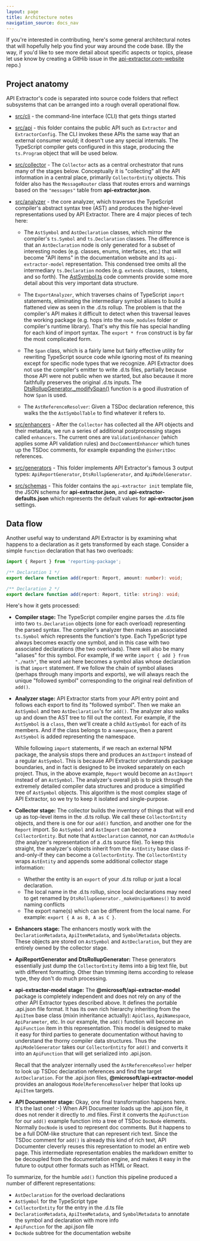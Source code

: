 ```yaml
---
layout: page
title: Architecture notes
navigation_source: docs_nav
---
```


If you're interested in contributing, here's some general architectural notes that will hopefully help you find
your way around the code base.  (By the way, if you'd like to see more detail about specific aspects or topics,
please let use know by creating a GitHib issue in the [api-extractor.com-website](
https://github.com/microsoft/api-extractor.com-website/) repo.)

## Project anatomy

API Extractor's code is separated into source code folders that reflect subsystems that can be arranged
into a rough overall operational flow.

- [src/cli](https://github.com/microsoft/rushstack/tree/main/apps/api-extractor/src/cli) -
  the command-line interface (CLI) that gets things started

- [src/api](https://github.com/microsoft/rushstack/tree/main/apps/api-extractor/src/api) -
  this folder contains the public API such as `Extractor` and `ExtractorConfig`.  The CLI invokes these
  APIs the same way that an external consumer would; it doesn't use any special internals.  The TypeScript
  compiler gets configured in this stage, producing the `ts.Program` object that will be used below.

- [src/collector](
  https://github.com/microsoft/rushstack/tree/main/apps/api-extractor/src/collector) -
  The `Collector` acts as a central orchestrator that runs many of the stages below.  Conceptually it is "collecting"
  all the API information in a central place, primarily `CollectorEntity` objects.  This folder also has the
  `MessageRouter` class that routes errors and warnings based on the `"messages"` table from **api-extractor.json**.

- [src/analyzer](https://github.com/microsoft/rushstack/tree/main/apps/api-extractor/src/analyzer) -
  the core analyzer, which traverses the TypeScript compiler's abstract syntax tree (AST) and produces
  the higher-level representations used by API Extractor.  There are 4 major pieces of tech here:

  - The `AstSymbol` and `AstDeclaration` classes, which mirror the compiler's `ts.Symbol` and `ts.Declaration`
    classes.  The difference is that an `AstDeclaration` node is only generated for a subset of interesting nodes
    (e.g. classes, enums, interfaces, etc.) that will become "API items" in the documentation website and its
    `api-extractor-model` representation.  This condensed tree omits all the intermediary `ts.Declaration`
    nodes (e.g. `extends` clauses, `:` tokens, and so forth).  The
    [AstSymbol.ts](https://github.com/microsoft/rushstack/blob/main/apps/api-extractor/src/analyzer/AstSymbol.ts)
    code comments provide some more detail about this very important data structure.

  - The `ExportAnalyzer`, which traverses chains of TypeScript `import` statements, eliminating the
    intermediary symbol aliases to build a flattened view as seen in the .d.ts rollup.  The problem is
    that the compiler's API makes it difficult to detect when this traversal leaves the working package
    (e.g. hops into the `node_modules` folder or compiler's runtime library).  That's why this file has special
    handling for each kind of import syntax.  The `export * from` construct is by far the most complicated form.

  - The `Span` class, which is a fairly lame but fairly effective utility for rewriting TypeScript source code
    while ignoring most of its meaning except for specific node types that we recognize.  API Extractor does not
    use the compiler's emitter to write .d.ts files, partially because those API were not public when we
    started, but also because it more faithfully preserves the original .d.ts inputs.  The
    [DtsRollupGenerator._modifySpan()](https://github.com/microsoft/rushstack/blob/716b063f20fd3df82cf8436eeb2528789b0b7c37/apps/api-extractor/src/generators/DtsRollupGenerator.ts#L154)
    function is a good illustration of how `Span` is used.

  - The `AstReferenceResolver`:  Given a TSDoc declaration reference, this walks the the `AstSymbolTable` to
    find whatever it refers to.

- [src/enhancers](https://github.com/microsoft/rushstack/tree/main/apps/api-extractor/src/enhancers) -
  After the `Collector` has collected all the API objects and their metadata, we run a series of additional
  postprocessing stages called `enhancers`.  The current ones are `ValidationEnhancer` (which applies some
  API validation rules) and `DocCommentEnhancer` which tunes up the TSDoc comments, for example expanding
  the `@inheritDoc` references.

- [src/generators](https://github.com/microsoft/rushstack/tree/main/apps/api-extractor/src/generators) -
  This folder implements API Extractor's famous 3 output types:  `ApiReportGenerator`, `DtsRollupGenerator`,
  and `ApiModelGenerator`.

- [src/schemas](https://github.com/microsoft/rushstack/tree/main/apps/api-extractor/src/schemas) -
  This folder contains the `api-extractor init` template file, the JSON schema for **api-extractor.json**,
  and **api-extractor-defaults.json** which represents the default values for **api-extractor.json** settings.

## Data flow

Another useful way to understand API Extractor is by examining what happens to a declaration as it
gets transformed by each stage.  Consider a simple `function` declaration that has two overloads:

```ts
import { Report } from 'reporting-package';

/** Declaration 1 */
export declare function add(report: Report, amount: number): void;

/** Declaration 2 */
export declare function add(report: Report, title: string): void;
```

Here's how it gets processed:

- **Compiler stage:** The TypeScript compiler engine parses the .d.ts file into two `ts.Declaration` objects
  (one for each overload) representing the parsed syntax.  The compiler's analyzer then makes an associated
  `ts.Symbol` which represents the function's type.  Each TypeScript type always becomes exactly one symbol,
  and in this case with two associated declarations (the two overloads).  There will also be many
  "aliases" for this symbol. For example, if we write `import { add } from "./math"`, the word `add` here becomes
  a symbol alias whose declaration is that `import` statement.  If we follow the chain of symbol aliases (perhaps
  through many imports and exports), we will always reach the unique "followed symbol" corresponding to the original
  real definition of `add()`.

- **Analyzer stage:** API Extractor starts from your API entry point and follows each export to find its
  "followed symbol".  Then we make an `AstSymbol` and two `AstDeclaration`'s for `add()`.  The analyzer also walks up
  and down the AST tree to fill out the context.  For example, if the `AstSymbol` is a `class`, then we'll create
  a child `AstSymbol` for each of its members.  And if the class belongs to a `namespace`, then a parent `AstSymbol`
  is added representing the namespace.

  While following `import` statements, if we reach an external NPM package, the analysis stops there and
  produces an `AstImport` instead of a regular `AstSymbol`.  This is because API Extractor understands
  package boundaries, and in fact is designed to be invoked separately on each project.  Thus, in the above example,
  `Report` would become an `AstImport` instead of an `AstSymbol`.  The analyzer's overall job is to pick through
  the extremely detailed compiler data structures and produce a simplified tree of `AstSymbol` objects.  This
  algorithm is the most complex stage of API Extractor, so we try to keep it isolated and single-purpose.

- **Collector stage:** The collector builds the inventory of things that will end up as top-level items
  in the .d.ts rollup.  We call these `CollectorEntity` objects, and there is one for our `add()` function,
  and another one for the `Report` import.  So `AstSymbol` and `AstImport` can become a `CollectorEntity`.
  But note that `AstDeclaration` cannot, nor can `AstModule` (the analyzer's representation of a .d.ts source file).
  To keep this straight, the analyzer's objects inherit from the `AstEntity` base class if-and-only-if they
  can become a `CollectorEntity`.  The `CollectorEntity` wraps `AstEntity` and appends some additional
  collector stage information:

    - Whether the entity is an `export` of your .d.ts rollup or just a local declaration.
    - The local name in the .d.ts rollup, since local declarations may need to get renamed
      by `DtsRollupGenerator._makeUniqueNames()` to avoid naming conflicts
    - The export name(s) which can be different from the local name.  For example:
      `export { A as B, A as C }`.

- **Enhancers stage:** The enhancers mostly work with the `DeclarationMetadata`, `ApiItemMetadata`, and `SymbolMetadata`
  objects.  These objects are stored on `AstSymbol` and `AstDeclaration`, but they are entirely owned by the collector
  stage.

- **ApiReportGenerator and DtsRollupGenerator:** These generators essentially just dump the `CollectorEntity`
  items into a big text file, but with different formatting.  Other than trimming items according to release type,
  they don't do much processing.

- **api-extractor-model stage:** The **@microsoft/api-extractor-model** package is completely independent and does not
  rely on any of the other API Extractor types described above.  It defines the portable .api.json file format.
  It has its own rich hierarchy inheriting from the `ApiItem` base class (mixin inheritance actually): `ApiClass`,
  `ApiNamespace`, `ApiParameter`, etc.  In our example, the `add()` function will become an `ApiFunction` item
  in this representation.  This model is designed to make it easy for third parties to generate documentation without
  having to understand the thorny compiler data structures.  Thus the `ApiModelGenerator` takes our `CollectorEntity`
  for `add()` and converts it into an `ApiFunction` that will get serialized into .api.json.

  Recall that the analyzer internally used the `AstReferenceResolver` helper to look up TSDoc declaration references
  and find the target `AstDeclaration`.  For the .api.json files, **@microsoft/api-extractor-model** provides
  an analogous `ModelReferenceResolver` helper that looks up `ApiItem` targets.

- **API Documenter stage:** Okay, one final transformation happens here.  It's the last one!  :-)  When API Documenter
  loads up the .api.json file, it does not render it directly to .md files.  First it converts the `ApiFunction`
  for our `add()` example function into a tree of TSDoc `DocNode` elements.  Normally `DocNode` is used to represent
  doc comments.  But it happens to be a full DOM-like structure that can represent rich text.  Since the TSDoc comment
  for `add()` is already this kind of rich text, API Documenter cleverly reuses this representation to model an
  entire web page.  This intermediate representation enables the markdown emitter to be decoupled from the documentation
  engine, and makes it easy in the future to output other formats such as HTML or React.

To summarize, for the humble `add()` function this pipeline produced a number of different representations:

- `AstDeclaration` for the overload declarations
- `AstSymbol` for the TypeScript type
- `CollectorEntity` for the entry in the .d.ts file
- `DeclarationMetadata`, `ApiItemMetadata`, and `SymbolMetadata` to annotate the symbol and declaration with more info
- `ApiFunction` for the .api.json file
- `DocNode` subtree for the documentation website
